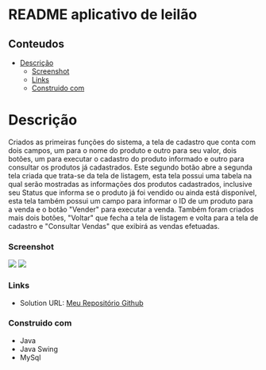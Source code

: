 # README aplicativo de leilão

## Conteudos

- [Descrição](#Descrição)
  - [Screenshot](#screenshot)
  - [Links](#links)
  - [Construido com](#Construido-com)

# Descrição

Criados as primeiras funções do sistema, a tela de cadastro que conta com dois campos, um para o nome do produto e outro para seu valor, dois botões, um para executar o cadastro do produto informado e outro  para consultar os produtos já cadastrados. Este segundo botão abre a segunda tela criada que trata-se da tela de listagem, esta tela possui uma tabela na qual serão mostradas as informações dos produtos cadastrados, inclusive seu Status que informa se o produto já foi vendido ou ainda está disponível, esta tela também possui um campo para informar o ID de um produto para a venda e o botão "Vender" para executar a venda. Também foram criados mais dois botões, "Voltar" que fecha a tela de listagem e volta para a tela de cadastro e "Consultar Vendas" que exibirá as vendas efetuadas.


### Screenshot

![](./Img/TeladeCadastro.png)
![](./Img/TeladeListagem.png)

### Links

- Solution URL: [Meu Repositório Github](https://github.com/jhonRPdoe/atividade_1_uc_11_SENAC.git)

### Construido com

- Java
- Java Swing
- MySql